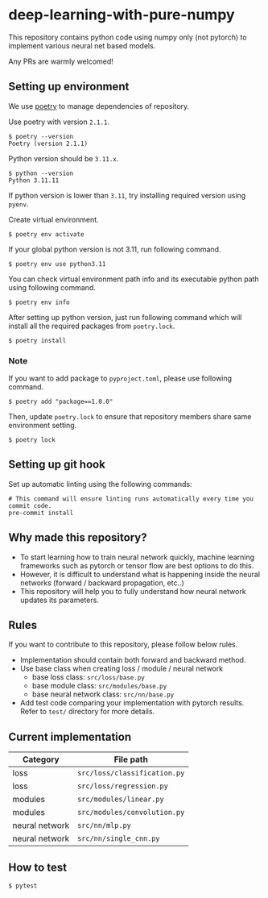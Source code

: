 # deep-learning-with-pure-numpy

This repository contains python code using numpy only (not pytorch) to implement various neural net based models.

Any PRs are warmly welcomed!

## Setting up environment

We use [poetry](https://github.com/python-poetry/poetry) to manage dependencies of repository.

Use poetry with version `2.1.1`.

```shell
$ poetry --version
Poetry (version 2.1.1)
```

Python version should be `3.11.x`.

```shell
$ python --version
Python 3.11.11
```

If python version is lower than `3.11`, try installing required version using `pyenv`.

Create virtual environment.

```shell
$ poetry env activate
```

If your global python version is not 3.11, run following command.

```shell
$ poetry env use python3.11
```

You can check virtual environment path info and its executable python path using following command.

```shell
$ poetry env info
```

After setting up python version, just run following command which will install all the required packages from `poetry.lock`.

```shell
$ poetry install
```

### Note

If you want to add package to `pyproject.toml`, please use following command.

```shell
$ poetry add "package==1.0.0"
```

Then, update `poetry.lock` to ensure that repository members share same environment setting.

```shell
$ poetry lock
```

## Setting up git hook

Set up automatic linting using the following commands:
```shell
# This command will ensure linting runs automatically every time you commit code.
pre-commit install
```

## Why made this repository?
- To start learning how to train neural network quickly, machine learning frameworks such as pytorch or tensor flow are best options to do this.
- However, it is difficult to understand what is happening inside the neural networks (forward / backward propagation, etc..)
- This repository will help you to fully understand how neural network updates its parameters.

## Rules
If you want to contribute to this repository, please follow below rules.
- Implementation should contain both forward and backward method.
- Use base class when creating loss / module / neural network
  - base loss class: `src/loss/base.py`
  - base module class: `src/modules/base.py`
  - base neural network class: `src/nn/base.py`
- Add test code comparing your implementation with pytorch results. Refer to `test/` directory for more details.

## Current implementation
|Category|File path|
|------|---|
|loss|`src/loss/classification.py`|
|loss|`src/loss/regression.py`|
|modules|`src/modules/linear.py`|
|modules|`src/modules/convolution.py`|
|neural network|`src/nn/mlp.py`|
|neural network|`src/nn/single_cnn.py`|

## How to test
```bash
$ pytest
```
